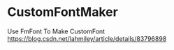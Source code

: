 # CustomFontMaker
Use FmFont To Make CustomFont
https://blog.csdn.net/lahmiley/article/details/83796898
